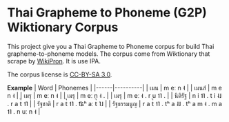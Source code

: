 # Thai Grapheme to Phoneme (G2P) Wiktionary Corpus

This project give you a Thai Grapheme to Phoneme corpus for build Thai grapheme-to-phoneme models. The corpus come from Wiktionary that scrape by [WikiPron](https://pypi.org/project/wikipron/). It is use IPA.

The corpus license is [CC-BY-SA 3.0](https://creativecommons.org/licenses/by-sa/3.0/).

**Example**
| Word | Phonemes |
|------|----------|
| เมน |	m eː n ˧ |
| เมนส์	| m e n ˧ |
| เมรุ | m eː n ˧ |
| เมรุ | m eː n ˧ . |
| เมรุ | m eː ˧ . r u ˦˥ . |
| นิติรัฐ | n i ˦˥ . t i ˨˩ . r a t̚ ˦˥ |
| รัฐชาติ | r a t̚ ˦˥ . t͡ɕʰ aː t̚ ˥˩ |
| รัฐธรรมนูญ | r a t̚ ˦˥ . tʰ a ˨˩ . tʰ a m ˧ . m a ˦˥ . n uː n ˧ |
